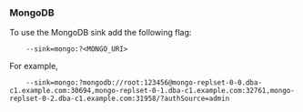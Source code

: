 ### MongoDB

To use the MongoDB sink add the following flag:
```
    --sink=mongo:?<MONGO_URI>
```


For example,
```
    --sink=mongo:?mongodb://root:123456@mongo-replset-0-0.dba-c1.example.com:30694,mongo-replset-0-1.dba-c1.example.com:32761,mongo-replset-0-2.dba-c1.example.com:31958/?authSource=admin
```
